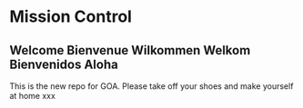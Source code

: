 Mission Control
========

## Welcome Bienvenue Wilkommen Welkom Bienvenidos Aloha

This is the new repo for GOA. Please take off your shoes and make yourself at home xxx

